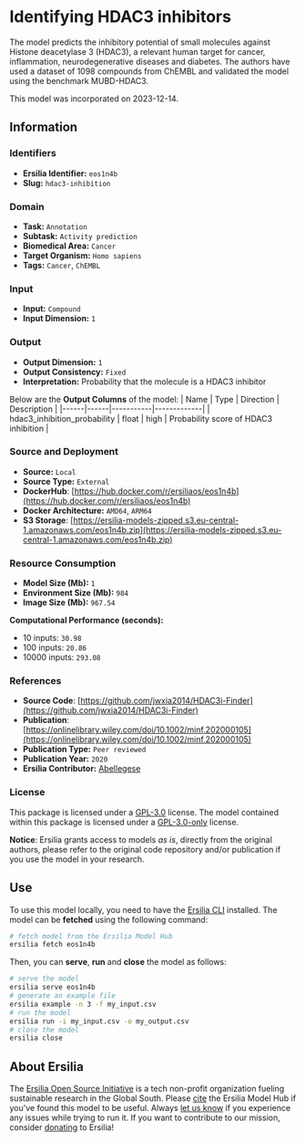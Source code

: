 # Identifying HDAC3 inhibitors

The model predicts the inhibitory potential of small molecules against Histone deacetylase 3 (HDAC3), a relevant human target for cancer, inflammation, neurodegenerative diseases and diabetes. The authors have used a dataset of 1098 compounds from ChEMBL and validated the model using the benchmark MUBD-HDAC3.

This model was incorporated on 2023-12-14.

## Information
### Identifiers
- **Ersilia Identifier:** `eos1n4b`
- **Slug:** `hdac3-inhibition`

### Domain
- **Task:** `Annotation`
- **Subtask:** `Activity prediction`
- **Biomedical Area:** `Cancer`
- **Target Organism:** `Homo sapiens`
- **Tags:** `Cancer`, `ChEMBL`

### Input
- **Input:** `Compound`
- **Input Dimension:** `1`

### Output
- **Output Dimension:** `1`
- **Output Consistency:** `Fixed`
- **Interpretation:** Probability that the molecule is a HDAC3 inhibitor

Below are the **Output Columns** of the model:
| Name | Type | Direction | Description |
|------|------|-----------|-------------|
| hdac3_inhibition_probability | float | high | Probability score of HDAC3 inhibition |


### Source and Deployment
- **Source:** `Local`
- **Source Type:** `External`
- **DockerHub**: [https://hub.docker.com/r/ersiliaos/eos1n4b](https://hub.docker.com/r/ersiliaos/eos1n4b)
- **Docker Architecture:** `AMD64`, `ARM64`
- **S3 Storage**: [https://ersilia-models-zipped.s3.eu-central-1.amazonaws.com/eos1n4b.zip](https://ersilia-models-zipped.s3.eu-central-1.amazonaws.com/eos1n4b.zip)

### Resource Consumption
- **Model Size (Mb):** `1`
- **Environment Size (Mb):** `984`
- **Image Size (Mb):** `967.54`

**Computational Performance (seconds):**
- 10 inputs: `30.98`
- 100 inputs: `20.86`
- 10000 inputs: `293.08`

### References
- **Source Code**: [https://github.com/jwxia2014/HDAC3i-Finder](https://github.com/jwxia2014/HDAC3i-Finder)
- **Publication**: [https://onlinelibrary.wiley.com/doi/10.1002/minf.202000105](https://onlinelibrary.wiley.com/doi/10.1002/minf.202000105)
- **Publication Type:** `Peer reviewed`
- **Publication Year:** `2020`
- **Ersilia Contributor:** [Abellegese](https://github.com/Abellegese)

### License
This package is licensed under a [GPL-3.0](https://github.com/ersilia-os/ersilia/blob/master/LICENSE) license. The model contained within this package is licensed under a [GPL-3.0-only](LICENSE) license.

**Notice**: Ersilia grants access to models _as is_, directly from the original authors, please refer to the original code repository and/or publication if you use the model in your research.


## Use
To use this model locally, you need to have the [Ersilia CLI](https://github.com/ersilia-os/ersilia) installed.
The model can be **fetched** using the following command:
```bash
# fetch model from the Ersilia Model Hub
ersilia fetch eos1n4b
```
Then, you can **serve**, **run** and **close** the model as follows:
```bash
# serve the model
ersilia serve eos1n4b
# generate an example file
ersilia example -n 3 -f my_input.csv
# run the model
ersilia run -i my_input.csv -o my_output.csv
# close the model
ersilia close
```

## About Ersilia
The [Ersilia Open Source Initiative](https://ersilia.io) is a tech non-profit organization fueling sustainable research in the Global South.
Please [cite](https://github.com/ersilia-os/ersilia/blob/master/CITATION.cff) the Ersilia Model Hub if you've found this model to be useful. Always [let us know](https://github.com/ersilia-os/ersilia/issues) if you experience any issues while trying to run it.
If you want to contribute to our mission, consider [donating](https://www.ersilia.io/donate) to Ersilia!
